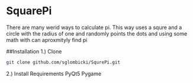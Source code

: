 # SquarePi
There are many werid ways to calculate pi. This way uses a squre and a circle with the radius of one and randomly points the dots and using some math with can aproxmityly find pi

##Installation
1.) Clone
``` Bash
git clone github.com/sglombicki/SqurePi.git
```
2.) Install Requirements
PyQt5
Pygame

